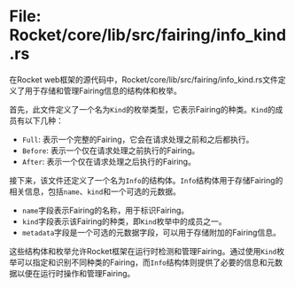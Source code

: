 # File: Rocket/core/lib/src/fairing/info_kind.rs

在Rocket web框架的源代码中，Rocket/core/lib/src/fairing/info_kind.rs文件定义了用于存储和管理Fairing信息的结构体和枚举。

首先，此文件定义了一个名为`Kind`的枚举类型，它表示Fairing的种类。`Kind`的成员有以下几种：
- `Full`: 表示一个完整的Fairing，它会在请求处理之前和之后都执行。
- `Before`: 表示一个仅在请求处理之前执行的Fairing。
- `After`: 表示一个仅在请求处理之后执行的Fairing。

接下来，该文件还定义了一个名为`Info`的结构体。`Info`结构体用于存储Fairing的相关信息，包括`name`、`kind`和一个可选的元数据。

- `name`字段表示Fairing的名称，用于标识Fairing。
- `kind`字段表示该Fairing的种类，即`Kind`枚举中的成员之一。
- `metadata`字段是一个可选的元数据字段，可以用于存储附加的Fairing信息。

这些结构体和枚举允许Rocket框架在运行时检测和管理Fairing。通过使用`Kind`枚举可以指定和识别不同种类的Fairing，而`Info`结构体则提供了必要的信息和元数据以便在运行时操作和管理Fairing。

